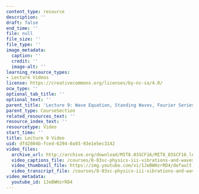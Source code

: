 ```yaml
---
content_type: resource
description: ''
draft: false
end_time: ''
file: null
file_size: ''
file_type: ''
image_metadata:
  caption: ''
  credit: ''
  image-alt: ''
learning_resource_types:
- Lecture Videos
license: https://creativecommons.org/licenses/by-nc-sa/4.0/
ocw_type: ''
optional_tab_title: ''
optional_text: ''
parent_title: 'Lecture 9: Wave Equation, Standing Waves, Fourier Series'
parent_type: CourseSection
related_resources_text: ''
resource_index_text: ''
resourcetype: Video
start_time: ''
title: Lecture 9 Video
uid: dfd2804b-fced-6294-0a93-93e1e5ec3142
video_files:
  archive_url: http://archive.org/download/MIT8.03SCF16/MIT8_03SCF16_lec09_300k.mp4
  video_captions_file: /courses/8-03sc-physics-iii-vibrations-and-waves-fall-2016/771d0f2f92275266b7a046b2295e56e1_1JeBWHzrRD4.vtt
  video_thumbnail_file: https://img.youtube.com/vi/1JeBWHzrRD4/default.jpg
  video_transcript_file: /courses/8-03sc-physics-iii-vibrations-and-waves-fall-2016/11a235fd12f14f84b2bf795222f1fa89_1JeBWHzrRD4.pdf
video_metadata:
  youtube_id: 1JeBWHzrRD4
---
```

